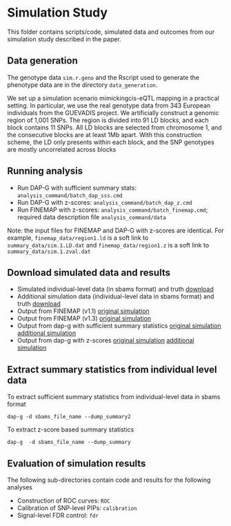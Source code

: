 # Simulation Study

This folder contains scripts/code, simulated data and outcomes from our simulation study described in the paper. 

## Data generation

The genotype data ```sim.r.geno``` and the Rscript used to generate the phenotype data are in the directory ```data_generation```.

We set up a simulation scenario mimickingcis-eQTL mapping in a practical setting. In particular, we use the real genotype data from 343 European individuals from the GUEVADIS project. 
We artificially construct a genomic region of 1,001 SNPs. The region is divided into 91 LD blocks, and each block contains 11 SNPs.  All LD blocks are selected from chromosome 1, and the consecutive blocks are at least 1Mb apart. 
With this construction scheme, the LD only presents within each block, and the SNP genotypes are mostly uncorrelated across blocks



## Running analysis

+ Run DAP-G with sufficient summary stats: ```analysis_command/batch_dap_sss.cmd```
+ Run DAP-G with z-scores: ```analysis_command/batch_dap_z.cmd```
+ Run FINEMAP with z-scores: ```analysis_command/batch_finemap.cmd```; required data description file ```analysis_command/data```

Note: the input files for FINEMAP and DAP-G with z-scores are identical. For example, ```finemap_data/region1.ld``` is a soft link to ```summary_data/sim.1.LD.dat``` and ```finemap_data/region1.z``` is a soft link to ```summary_data/sim.1.zval.dat```


## Download simulated data and results

+ Simulated individual-level data (in sbams format) and truth [download](http://www-personal.umich.edu/~xwen/dapg_sim/sim_data.sbams_truth.tgz)
+ Additional simulation data (individual-level data in sbams format) and truth [download](https://drive.google.com/open?id=1bJHvXgA0W35gv-QPbQVJLDDxzPVmkIWz)
+ Output from FINEMAP (v1.1) [original simulation](http://www-personal.umich.edu/~xwen/dapg_sim/sim_data.finemap_out.tgz)
+ Output from FINEMAP (v1.3) [original simulation](https://drive.google.com/open?id=1XYn0NU8mTWyJCSpZdfhYTDIhsBLLIICJ)
+ Output from dap-g with sufficient summary statistics [original simulation](https://drive.google.com/open?id=1-lFC12GX5yilRm8x5C3-21u6nh5HMTgM) [additional simulation](https://drive.google.com/open?id=1wjNRm6XGQtccMnX5VgAck1Tfw_NqINbk)
+ Output from dap-g with z-scores [original simulation](https://drive.google.com/open?id=15NIZIFBftNUSmreiwNI_1bAPMgBBrcAi) [additional simulation](https://drive.google.com/open?id=1RHZpp1VWusb53Por4_uEGrSw1K4F8aTX)

## Extract summary statistics from individual level data

To extract sufficient summary statistics from individual-level data in sbams format

```
dap-g -d sbams_file_name --dump_summary2
```

To extract z-score based summary statistics 

```
dap-g  -d sbams_file_name --dump_summary
```


## Evaluation of simulation results

The following sub-directories contain code and results for the following analyses

+ Construction of ROC curves: ```ROC```
+ Calibration of SNP-level PIPs: ```calibration```
+ Signal-level FDR control: ```fdr```






